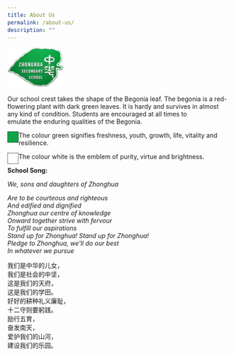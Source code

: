 ```yaml
---
title: About Us
permalink: /about-us/
description: ""
---
```

<img src="/images/logo.jpg" style="width:25%">  

Our school crest takes the shape of the Begonia leaf. The begonia is a red-flowering plant with dark green leaves. It is hardy and survives in almost any kind of condition. Students are encouraged at all times to emulate the enduring qualities of the Begonia.

<img src="/images/green.jpg" style="width:5%" align=left> The colour green signifies freshness, youth, growth, life, vitality and resilience.

<img src="/images/white.jpg" style="width:5%" align=left>
The colour white is the emblem of purity, virtue and brightness.

  

**School Song:**

_We, sons and daughters of Zhonghua_

_Are to be courteous and righteous_  
_And edified and dignified_  
_Zhonghua our centre of knowledge_  
_Onward together strive with fervour_  
_To fulfill our aspirations_  
_Stand up for Zhonghua! Stand up for Zhonghua!_  
_Pledge to Zhonghua, we'll do our best_  
_In whatever we pursue_

我们是中华的儿女，  
我们是社会的中坚，  
这是我们的天府，  
这是我们的学田。  
好好的耕种礼义廉耻，  
十二守则要躬践。  
励行五育，  
奋发南天，  
爱护我们的山河，  
建设我们的乐园。